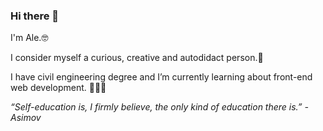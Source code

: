 ### Hi there 👋

I'm Ale.🤓

I consider myself a curious, creative and autodidact person.🔭 

I have civil engineering degree and I’m currently learning about front-end web development. 👀👩‍💻





*“Self-education is, I firmly believe, the only kind of education there is.” 
-Asimov*
